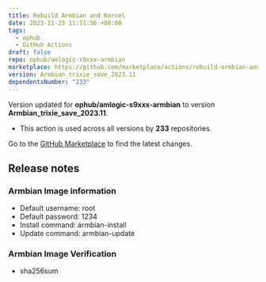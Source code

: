 ```yaml
---
title: Rebuild Armbian and Kernel
date: 2023-11-25 11:11:56 +00:00
tags:
  - ophub
  - GitHub Actions
draft: false
repo: ophub/amlogic-s9xxx-armbian
marketplace: https://github.com/marketplace/actions/rebuild-armbian-and-kernel
version: Armbian_trixie_save_2023.11
dependentsNumber: "233"
---
```



Version updated for **ophub/amlogic-s9xxx-armbian** to version **Armbian_trixie_save_2023.11**.
- This action is used across all versions by **233** repositories.

Go to the [GitHub Marketplace](https://github.com/marketplace/actions/rebuild-armbian-and-kernel) to find the latest changes.

## Release notes

### Armbian Image information
- Default username: root
- Default password: 1234
- Install command: armbian-install
- Update command: armbian-update
### Armbian Image Verification
- sha256sum
